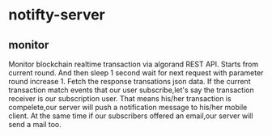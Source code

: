 # notifty-server

## monitor

Monitor blockchain realtime transaction via algorand REST API.
Starts from current round.
And then sleep 1 second wait for next request with parameter round increase 1.
Fetch the response transations json data.
If the current transaction match events that our user subscribe,let's say the transaction receiver is our subscription user.
That means his/her transaction is compelete,our server will push a notification message to his/her mobile client.
At the same time if our subscribers offered an email,our server will send a mail too.
